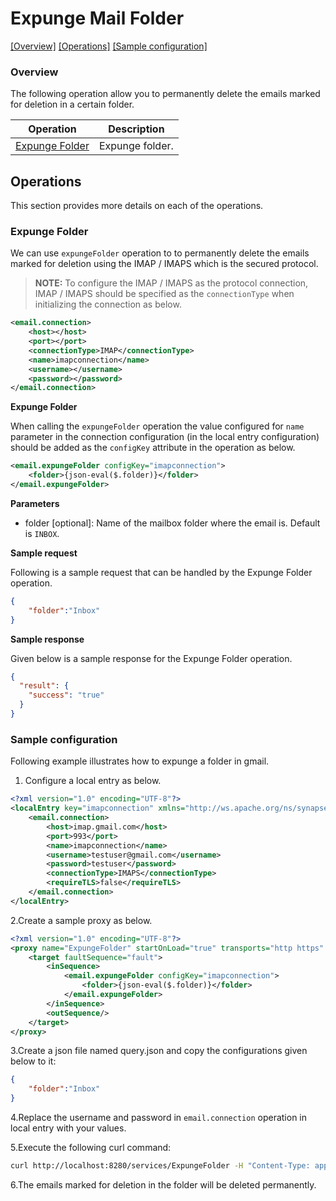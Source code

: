 # Expunge Mail Folder

[[Overview]](#overview)  [[Operations]](#operations)  [[Sample configuration]](#sample-configuration)

### Overview 

The following operation allow you to permanently delete the emails marked for deletion in a certain folder.

| Operation | Description |
| ------------- |-------------|
|[Expunge Folder](#expunge-folder)|Expunge folder. |

## Operations

This section provides more details on each of the operations.

### Expunge Folder
We can use `expungeFolder` operation to to permanently delete the emails marked for deletion using the IMAP / IMAPS which is the secured protocol.

> **NOTE:** To configure the IMAP / IMAPS as the protocol connection, IMAP / IMAPS should be specified as the `connectionType` when initializing the connection as below.

```xml
<email.connection>
    <host></host>
    <port></port>
    <connectionType>IMAP</connectionType>
    <name>imapconnection</name>
    <username></username>
    <password></password>
</email.connection>
``` 

**Expunge Folder**

When calling the `expungeFolder` operation the value configured for `name` parameter in the connection configuration (in the local entry configuration) should be added as the `configKey` attribute in the operation as below.
```xml
<email.expungeFolder configKey="imapconnection">
    <folder>{json-eval($.folder)}</folder>
</email.expungeFolder>
```

**Parameters**

* folder [optional]: Name of the mailbox folder where the email is. Default is `INBOX`.

**Sample request**

Following is a sample request that can be handled by the Expunge Folder operation.

```json
{
	"folder":"Inbox"
}
```

**Sample response**

Given below is a sample response for the Expunge Folder operation.

```json
{
  "result": {
    "success": "true"
  }
}
```

### Sample configuration

Following example illustrates how to expunge a folder in gmail.

1. Configure a local entry as below.
```xml
<?xml version="1.0" encoding="UTF-8"?>
<localEntry key="imapconnection" xmlns="http://ws.apache.org/ns/synapse">
    <email.connection>
        <host>imap.gmail.com</host>
        <port>993</port>
        <name>imapconnection</name>
        <username>testuser@gmail.com</username>
        <password>testuser</password>
        <connectionType>IMAPS</connectionType>
        <requireTLS>false</requireTLS>
    </email.connection>
</localEntry>
```

2.Create a sample proxy as below.
```xml
<?xml version="1.0" encoding="UTF-8"?>
<proxy name="ExpungeFolder" startOnLoad="true" transports="http https" xmlns="http://ws.apache.org/ns/synapse">
    <target faultSequence="fault">
        <inSequence>
            <email.expungeFolder configKey="imapconnection">
                <folder>{json-eval($.folder)}</folder>
            </email.expungeFolder>
        </inSequence>
        <outSequence/>
    </target>
</proxy>                      
```

3.Create a json file named query.json and copy the configurations given below to it:

```json
{
	"folder":"Inbox"
}
```
4.Replace the username and password in `email.connection` operation in local entry with your values.

5.Execute the following curl command:

```bash
curl http://localhost:8280/services/ExpungeFolder -H "Content-Type: application/json" -d @query.json
```

6.The emails marked for deletion in the folder will be deleted permanently.
